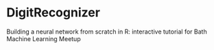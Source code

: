 # DigitRecognizer
Building a neural network from scratch in R: interactive tutorial for Bath Machine Learning Meetup

